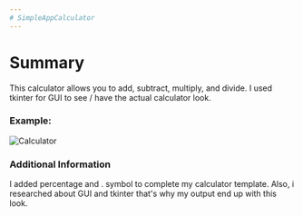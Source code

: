 ```yaml
---
# SimpleAppCalculator
---
```

# Summary 
This calculator allows you to add, subtract, multiply, and divide. I used tkinter for GUI to see / have the actual calculator look.  
### Example:
![Calculator](https://github.com/elleee07/SimpleAppCalculator/assets/130200986/f874dfe1-3cc3-4d5f-99f8-d301f9137a1c)
### Additional Information
I added percentage and . symbol to complete my calculator template. Also, i researched about GUI and tkinter that's why my output end up with this look. 
